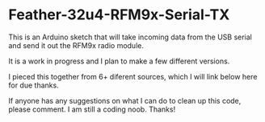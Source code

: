 # Feather-32u4-RFM9x-Serial-TX
This is an Arduino sketch that will take incoming data from the USB serial and send it out the RFM9x radio module.

It is a work in progress and I plan to make a few different versions. 

I pieced this together from 6+ diferent sources, which I will link below here for due thanks.

If anyone has any suggestions on what I can do to clean up this code, please comment. I am still a coding noob. Thanks!
